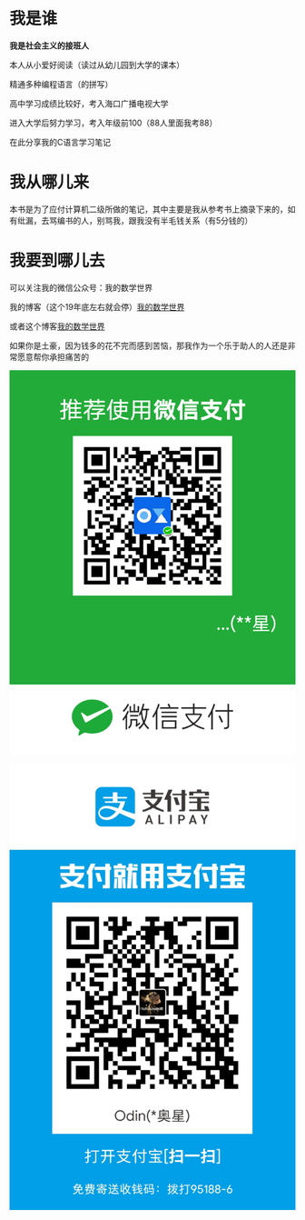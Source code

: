 # 我是谁

**我是社会主义的接班人**

本人从小爱好阅读（读过从幼儿园到大学的课本）

精通多种编程语言（的拼写）

高中学习成绩比较好，考入海口广播电视大学

进入大学后努力学习，考入年级前100（88人里面我考88）

在此分享我的C语言学习笔记

# 我从哪儿来

本书是为了应付计算机二级所做的笔记，其中主要是我从参考书上摘录下来的，如有纰漏，去骂编书的人，别骂我，跟我没有半毛钱关系（有5分钱的）

# 我要到哪儿去

可以关注我的微信公众号：我的数学世界

我的博客（这个19年底左右就会停）[我的数学世界](https://www.godot.xyz)

或者这个博客[我的数学世界](https://odinzhang.gitee.io/hexo/)

如果你是土豪，因为钱多的花不完而感到苦恼，那我作为一个乐于助人的人还是非常愿意帮你承担痛苦的

![马爸爸的平台](images\wechat.png)

![马爸爸的平台](images\alipay.jpg)